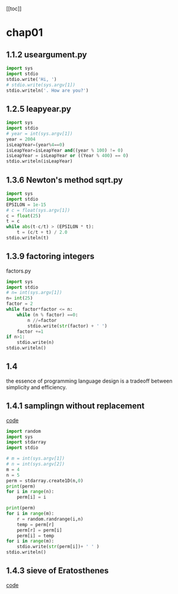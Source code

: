 [[toc]]
# chap01 
## 1.1.2 useargument.py
```python
import sys
import stdio
stdio.write('Hi, ')
# stdio.write(sys.argv[1])
stdio.writeln('. How are you?')
```

## 1.2.5 leapyear.py
```python
import sys
import stdio
# year = int(sys.argv[1])
year = 2004
isLeapYear=(year%4==0)
isLeapYear=isLeapYear and((year % 100) != 0)
isLeapYear = isLeapYear or ((Year % 400) == 0)
stdio.writeln(isLeapYear)
```
## 1.3.6 Newton's method sqrt.py
```python
import sys
import stdio
EPSILON = 1e-15
# c = float(sys.argv[1])
c = float(25)
t = c
while abs(t-c/t) > (EPSILON * t):
    t = (c/t + t) / 2.0
stdio.writeln(t)
```
## 1.3.9 factoring integers 
factors.py
```python
import sys
import stdio
# n= int(sys.argv[1])
n= int(25)
factor = 2
while factor*factor <= n:
    while (n % factor) ==0:
        n //=factor
        stdio.write(str(factor) + ' ')
    factor +=1
if n>1:
    stdio.write(n)
stdio.writeln()
```
## 1.4
the essence of programming language design is a tradeoff between simplicity and efficiency.

## 1.4.1 samplingn without replacement
[code](sample.py)
```python
import random
import sys
import stdarray
import stdio

# m = int(sys.argv[1])
# n = int(sys.argv[2])
m = 4
n = 5
perm = stdarray.create1D(n,0)
print(perm)
for i in range(n):
    perm[i] = i

print(perm)
for i in range(m):
    r = random.randrange(i,n)
    temp = perm[r]
    perm[r] = perm[i]
    perm[i] = temp
for i in range(m):
    stdio.write(str(perm[i])+ ' ' )
stdio.writeln()
```
## 1.4.3 sieve of Eratosthenes
[code](primesieve.py)
## 
